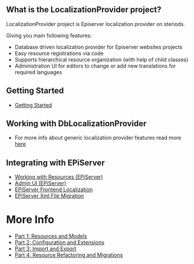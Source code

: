 ## What is the LocalizationProvider project?

LocalizationProvider project is Episerver localization provider on steriods.

Giving you main following features:
* Database driven localization provider for Episerver websites projects
* Easy resource registrations via code
* Supports hierarchical resource organization (with help of child classes)
* Administration UI for editors to change or add new translations for required languages

## Getting Started
* [Getting Started](docs/getting-started-epi.md)

## Working with DbLocalizationProvider
* For more info about generic localization provider features read more [here](https://github.com/valdisiljuconoks/LocalizationProvider/blob/master/README.md)

## Integrating with EPiServer
* [Working with Resources (EPiServer)](docs/working-with-resources-epi.md)
* [Admin UI (EPiServer)](docs/adminui-epi.md)
* [EPiServer Frontend Localization](docs/jsresourcehandler-epi.md)
* [EPiServer Xml File Migration](docs/xml-migration-epi.md)

# More Info

* [Part 1: Resources and Models](http://blog.tech-fellow.net/2016/03/16/db-localization-provider-part-1-resources-and-models/)
* [Part 2: Configuration and Extensions](http://blog.tech-fellow.net/2016/04/21/db-localization-provider-part-2-configuration-and-extensions/)
* [Part 3: Import and Export](http://blog.tech-fellow.net/2017/02/22/localization-provider-import-and-export-merge/)
* [Part 4: Resource Refactoring and Migrations](https://blog.tech-fellow.net/2017/10/10/localizationprovider-tree-view-export-and-migrations/)

